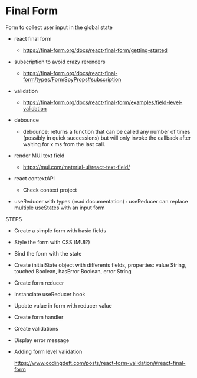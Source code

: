 # Final Form

Form to collect user input in the global state

-   react final form

    -   https://final-form.org/docs/react-final-form/getting-started

-   subscription to avoid crazy rerenders

    -   https://final-form.org/docs/react-final-form/types/FormSpyProps#subscription

-   validation

    -   https://final-form.org/docs/react-final-form/examples/field-level-validation

-   debounce

    -   debounce: returns a function that can be called any number of times (possibly in quick successions) but will only invoke the callback after waiting for x ms from the last call.

-   render MUI text field

    -   https://mui.com/material-ui/react-text-field/

-   react contextAPI

    -   Check context project

-   useReducer with types (read documentation) : useReducer can replace multiple useStates with an input form

STEPS

-   Create a simple form with basic fields
-   Style the form with CSS (MUI?)
-   Bind the form with the state
-   Create initialState object with differents fields, properties: value String, touched Boolean, hasError Boolean, error String
-   Create form reducer
-   Instanciate useReducer hook
-   Update value in form with reducer value
-   Create form handler
-   Create validations
-   Display error message
-   Adding form level validation

    https://www.codingdeft.com/posts/react-form-validation/#react-final-form
